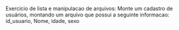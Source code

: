 Exercício de lista e manipulacao de arquivos:
Monte um cadastro de usuários, montando um arquivo que possui a seguinte informacao: id_usuario, Nome, idade, sexo 

